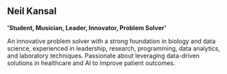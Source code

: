 ## Neil Kansal

**'Student, Musician, Leader, Innovator, Problem Solver'**

An innovative problem solver with a strong foundation in biology and data science, experienced in leadership, research, programming, data analytics, and laboratory techniques. Passionate about leveraging data-driven solutions in healthcare and AI to improve patient outcomes.
